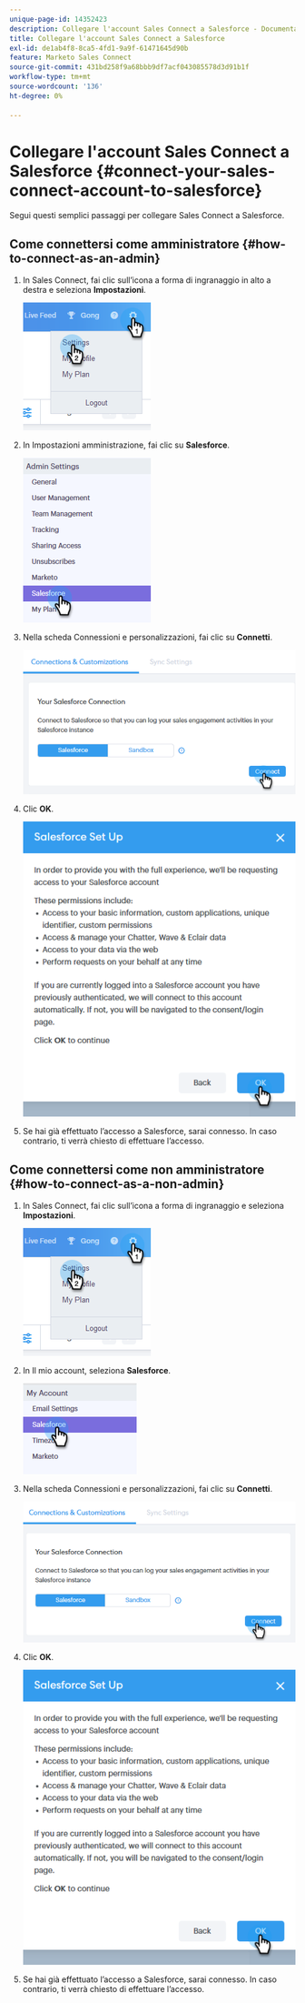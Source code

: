 ```yaml
---
unique-page-id: 14352423
description: Collegare l'account Sales Connect a Salesforce - Documentazione Marketo - Documentazione del prodotto
title: Collegare l'account Sales Connect a Salesforce
exl-id: de1ab4f8-8ca5-4fd1-9a9f-61471645d90b
feature: Marketo Sales Connect
source-git-commit: 431bd258f9a68bbb9df7acf043085578d3d91b1f
workflow-type: tm+mt
source-wordcount: '136'
ht-degree: 0%

---
```


# Collegare l&#39;account Sales Connect a Salesforce {#connect-your-sales-connect-account-to-salesforce}

Segui questi semplici passaggi per collegare Sales Connect a Salesforce.

## Come connettersi come amministratore {#how-to-connect-as-an-admin}

1. In Sales Connect, fai clic sull’icona a forma di ingranaggio in alto a destra e seleziona **Impostazioni**.

   ![](assets/one.png)

1. In Impostazioni amministrazione, fai clic su **Salesforce**.

   ![](assets/six.png)

1. Nella scheda Connessioni e personalizzazioni, fai clic su **Connetti**.

   ![](assets/seven.png)

1. Clic **OK**.

   ![](assets/four.png)

1. Se hai già effettuato l’accesso a Salesforce, sarai connesso. In caso contrario, ti verrà chiesto di effettuare l’accesso.

## Come connettersi come non amministratore {#how-to-connect-as-a-non-admin}

1. In Sales Connect, fai clic sull’icona a forma di ingranaggio e seleziona **Impostazioni**.

   ![](assets/one.png)

1. In Il mio account, seleziona **Salesforce**.

   ![](assets/two.png)

1. Nella scheda Connessioni e personalizzazioni, fai clic su **Connetti**.

   ![](assets/three.png)

1. Clic **OK**.

   ![](assets/four.png)

1. Se hai già effettuato l’accesso a Salesforce, sarai connesso. In caso contrario, ti verrà chiesto di effettuare l’accesso.
